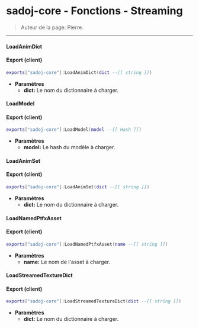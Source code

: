 # sadoj-core - Fonctions - Streaming

> Auteur de la page: Pierre.

---

#### LoadAnimDict

<!-- tabs:start -->

#### **Export (client)**

```lua
exports["sadoj-core"]:LoadAnimDict(dict --[[ string ]])
```

* **Paramètres**
    * **dict:** Le nom du dictionnaire à charger.

<!-- tabs:end -->

#### LoadModel

<!-- tabs:start -->

#### **Export (client)**

```lua
exports["sadoj-core"]:LoadModel(model --[[ Hash ]])
```

* **Paramètres**
    * **model:** Le hash du modèle à charger.

<!-- tabs:end -->

#### LoadAnimSet

<!-- tabs:start -->

#### **Export (client)**

```lua
exports["sadoj-core"]:LoadAnimSet(dict --[[ string ]])
```

* **Paramètres**
    * **dict:** Le nom du dictionnaire à charger.

<!-- tabs:end -->

#### LoadNamedPtfxAsset

<!-- tabs:start -->

#### **Export (client)**

```lua
exports["sadoj-core"]:LoadNamedPtfxAsset(name --[[ string ]])
```

* **Paramètres**
    * **name:** Le nom de l'asset à charger.

<!-- tabs:end -->

#### LoadStreamedTextureDict

<!-- tabs:start -->

#### **Export (client)**

```lua
exports["sadoj-core"]:LoadStreamedTextureDict(dict --[[ string ]])
```

* **Paramètres**
    * **dict:** Le nom du dictionnaire à charger.

<!-- tabs:end -->
